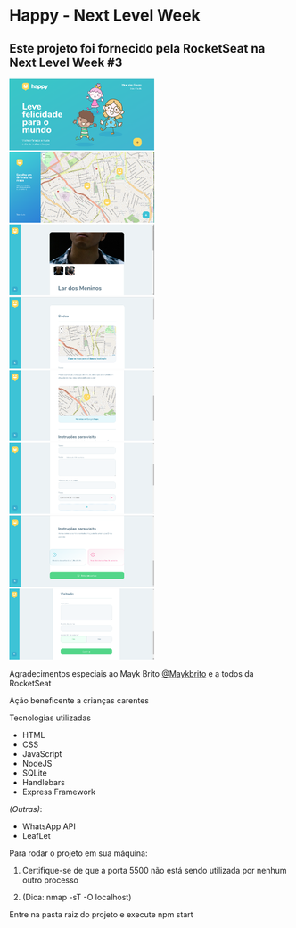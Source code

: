 <h1><strong>Happy - Next Level Week</strong></h1>
<h2><strong>Este projeto foi fornecido pela RocketSeat na Next Level Week #3</strong></h2>




<div> <img width="260px" src="Screenshots/Pagina-Inicial.png"/> <img width="260px" src="Screenshots/Orfanatos.png"/> </div>

<div> <img width="260px" src="Screenshots/Orfanato-1.png"/> <img width="260px" src="Screenshots/Cadastro-1.png"/> </div>
<div> <img width="260px" src="Screenshots/Orfanato-2.png"/> <img width="260px" src="Screenshots/Cadastro-2.png"/> </div>
<div> <img width="260px" src="Screenshots/Orfanato-3.png"/> <img width="260px" src="Screenshots/Cadastro-3.png"/> </div>

Agradecimentos especiais ao Mayk Brito <a href="https://github.com/maykbrito">@Maykbrito</a> e a todos da RocketSeat
<p> Ação beneficente a crianças carentes </p>

<p>Tecnologias utilizadas</p>

<ul>
<li>HTML</li>
<li>CSS</li>
<li>JavaScript</li>
<li>NodeJS</li>
<li>SQLite</li>
<li>Handlebars</li>
<li>Express Framework</li>
</ul>

<i>(Outras)</i>:
<ul>
<li>WhatsApp API</li>
<li>LeafLet</li>
</ul>

Para rodar o projeto em sua máquina:

<p><ol><li>Certifique-se de que a porta 5500 não está sendo utilizada por nenhum outro processo</li></p>
<p><li>(Dica: nmap -sT -O localhost)</li></p>
</ol>

Entre na pasta raiz do projeto e execute npm start
